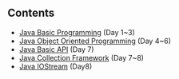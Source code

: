 ## Contents 
- [Java Basic Programming](https://devlog2829.tistory.com/89) (Day 1~3)
- [Java Object Oriented Programming](https://devlog2829.tistory.com/90) (Day 4~6)
- [Java Basic API](https://devlog2829.tistory.com/92) (Day 7)
- [Java Collection Framework](https://devlog2829.tistory.com/93) (Day 7~8)
- [Java IOStream](https://devlog2829.tistory.com/94) (Day8)
